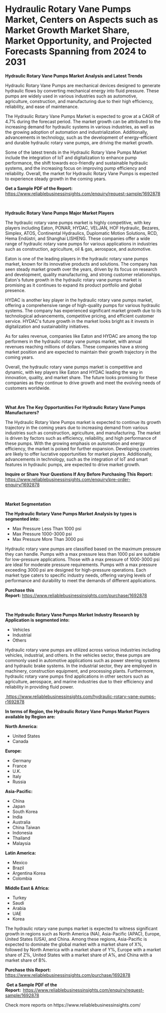 <p><h1>Hydraulic Rotary Vane Pumps Market, Centers on Aspects such as Market Growth Market Share, Market Opportunity, and Projected Forecasts Spanning from 2024 to 2031</h1></p><p><strong>Hydraulic Rotary Vane Pumps Market Analysis and Latest Trends</strong></p>
<p><p>Hydraulic Rotary Vane Pumps are mechanical devices designed to generate hydraulic flows by converting mechanical energy into fluid pressure. These pumps are widely used in various industries such as automotive, agriculture, construction, and manufacturing due to their high efficiency, reliability, and ease of maintenance.</p><p>The Hydraulic Rotary Vane Pumps Market is expected to grow at a CAGR of 4.7% during the forecast period. The market growth can be attributed to the increasing demand for hydraulic systems in various industries, as well as the growing adoption of automation and industrialization. Additionally, advancements in technology, such as the development of energy-efficient and durable hydraulic rotary vane pumps, are driving the market growth.</p><p>Some of the latest trends in the Hydraulic Rotary Vane Pumps Market include the integration of IoT and digitalization to enhance pump performance, the shift towards eco-friendly and sustainable hydraulic systems, and the increasing focus on improving pump efficiency and reliability. Overall, the market for Hydraulic Rotary Vane Pumps is expected to experience steady growth in the coming years.</p></p>
<p><strong>Get a Sample PDF of the Report:&nbsp;</strong> <a href="https://www.reliablebusinessinsights.com/enquiry/request-sample/1692878">https://www.reliablebusinessinsights.com/enquiry/request-sample/1692878</a></p>
<p>&nbsp;</p>
<p><strong>Hydraulic Rotary Vane Pumps Major Market Players</strong></p>
<p><p>The hydraulic rotary vane pumps market is highly competitive, with key players including Eaton, PONAR, HYDAC, VELJAN, HOF Hydraulic, Bezares, Simplex, ATOS, Continental Hydraulics, Duplomatic Motion Solutions, RCD, Hema Endüstri, and Shanghai LISHENG. These companies offer a wide range of hydraulic rotary vane pumps for various applications in industries such as construction, agriculture, oil & gas, aerospace, and automotive.</p><p>Eaton is one of the leading players in the hydraulic rotary vane pumps market, known for its innovative products and solutions. The company has seen steady market growth over the years, driven by its focus on research and development, quality manufacturing, and strong customer relationships. Eaton's future growth in the hydraulic rotary vane pumps market is promising as it continues to expand its product portfolio and global presence.</p><p>HYDAC is another key player in the hydraulic rotary vane pumps market, offering a comprehensive range of high-quality pumps for various hydraulic systems. The company has experienced significant market growth due to its technological advancements, competitive pricing, and efficient customer service. HYDAC's future growth in the market looks bright as it invests in digitalization and sustainability initiatives.</p><p>As for sales revenue, companies like Eaton and HYDAC are among the top performers in the hydraulic rotary vane pumps market, with annual revenues reaching millions of dollars. These companies have a strong market position and are expected to maintain their growth trajectory in the coming years.</p><p>Overall, the hydraulic rotary vane pumps market is competitive and dynamic, with key players like Eaton and HYDAC leading the way in innovation, quality, and market share. The future looks promising for these companies as they continue to drive growth and meet the evolving needs of customers worldwide.</p></p>
<p>&nbsp;</p>
<p><strong>What Are The Key Opportunities For Hydraulic Rotary Vane Pumps Manufacturers?</strong></p>
<p><p>The Hydraulic Rotary Vane Pumps market is expected to continue its growth trajectory in the coming years due to increasing demand from various industries such as construction, agriculture, and manufacturing. The market is driven by factors such as efficiency, reliability, and high performance of these pumps. With the growing emphasis on automation and energy efficiency, the market is poised for further expansion. Developing countries are likely to offer lucrative opportunities for market players. Additionally, advancements in technology, such as the integration of IoT and smart features in hydraulic pumps, are expected to drive market growth.</p></p>
<p><strong>Inquire or Share Your Questions If Any Before Purchasing This Report:</strong> <a href="https://www.reliablebusinessinsights.com/enquiry/pre-order-enquiry/1692878">https://www.reliablebusinessinsights.com/enquiry/pre-order-enquiry/1692878</a></p>
<p>&nbsp;</p>
<p><strong>Market Segmentation</strong></p>
<p><strong>The Hydraulic Rotary Vane Pumps Market Analysis by types is segmented into:</strong></p>
<p><ul><li>Max Pressure Less Than 1000 psi</li><li>Max Pressure 1000-3000 psi</li><li>Max Pressure More Than 3000 psi</li></ul></p>
<p><p>Hydraulic rotary vane pumps are classified based on the maximum pressure they can handle. Pumps with a max pressure less than 1000 psi are suitable for low-pressure applications. Those with a max pressure of 1000-3000 psi are ideal for moderate pressure requirements. Pumps with a max pressure exceeding 3000 psi are designed for high-pressure operations. Each market type caters to specific industry needs, offering varying levels of performance and durability to meet the demands of different applications.</p></p>
<p><strong>Purchase this Report:&nbsp;</strong><a href="https://www.reliablebusinessinsights.com/purchase/1692878">https://www.reliablebusinessinsights.com/purchase/1692878</a></p>
<p>&nbsp;</p>
<p><strong>The Hydraulic Rotary Vane Pumps Market Industry Research by Application is segmented into:</strong></p>
<p><ul><li>Vehicles</li><li>Industrial</li><li>Others</li></ul></p>
<p><p>Hydraulic rotary vane pumps are utilized across various industries including vehicles, industrial, and others. In the vehicles sector, these pumps are commonly used in automotive applications such as power steering systems and hydraulic brake systems. In the industrial sector, they are employed in machinery, construction equipment, and processing plants. Furthermore, hydraulic rotary vane pumps find applications in other sectors such as agriculture, aerospace, and marine industries due to their efficiency and reliability in providing fluid power.</p></p>
<p><a href="https://www.reliablebusinessinsights.com/hydraulic-rotary-vane-pumps-r1692878">&nbsp;https://www.reliablebusinessinsights.com/hydraulic-rotary-vane-pumps-r1692878</a></p>
<p><strong>In terms of Region, the Hydraulic Rotary Vane Pumps Market Players available by Region are:</strong></p>
<p>
    <p> <strong> North America: </strong>
        <ul>
            <li>United States</li>
            <li>Canada</li>
        </ul>
        </p> 
    <p> <strong> Europe: </strong>
        <ul>
            <li>Germany</li>
            <li>France</li>
            <li>U.K.</li>
            <li>Italy</li>
            <li>Russia</li>
        </ul>
        </p> 
    <p> <strong> Asia-Pacific: </strong>
        <ul>
            <li>China</li>
            <li>Japan</li>
            <li>South Korea</li>
            <li>India</li>
            <li>Australia</li>
            <li>China Taiwan</li>
            <li>Indonesia</li>
            <li>Thailand</li>
            <li>Malaysia</li>
        </ul>
        </p> 
    <p> <strong> Latin America: </strong>
        <ul>
            <li>Mexico</li>
            <li>Brazil</li>
            <li>Argentina Korea</li>
            <li>Colombia</li>
        </ul>
        </p> 
    <p> <strong> Middle East & Africa: </strong>
        <ul>
            <li>Turkey</li>
            <li>Saudi</li>
            <li>Arabia</li>
            <li>UAE</li>
            <li>Korea</li>
        </ul>
    </p>
    </p>
<p><p>The hydraulic rotary vane pumps market is expected to witness significant growth in regions such as North America (NA), Asia-Pacific (APAC), Europe, United States (USA), and China. Among these regions, Asia-Pacific is expected to dominate the global market with a market share of X%, followed by North America with a market share of Y%, Europe with a market share of Z%, United States with a market share of A%, and China with a market share of B%.</p></p>
<p><strong>Purchase this Report: </strong><a href="https://www.reliablebusinessinsights.com/purchase/1692878">https://www.reliablebusinessinsights.com/purchase/1692878</a></p>
<p>&nbsp;<strong>Get a Sample PDF of the Report:&nbsp;&nbsp;</strong><a href="https://www.reliablebusinessinsights.com/enquiry/request-sample/1692878">https://www.reliablebusinessinsights.com/enquiry/request-sample/1692878</a></p>
<p><strong></strong></p>
<p>Check more reports on https://www.reliablebusinessinsights.com/</p>